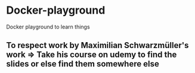 # Docker-playground
Docker playground to learn things

## To respect work by Maximilian Schwarzmüller's work => Take his course on udemy to find the slides or else find them somewhere else
